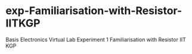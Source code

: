 # exp-Familiarisation-with-Resistor-IITKGP
Basis Electronics Virtual Lab Experiment 1 Familiarisation with Resistor IIT KGP
